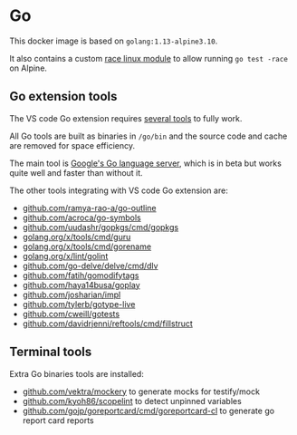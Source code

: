 # Go

This docker image is based on `golang:1.13-alpine3.10`.

It also contains a custom [race linux module](race.md) to allow running `go test -race` on Alpine.

## Go extension tools

The VS code Go extension requires [several tools](https://github.com/Microsoft/vscode-go/wiki/Go-tools-that-the-Go-extension-depends-on) to fully work.

All Go tools are built as binaries in `/go/bin` and the source code and cache are removed for space efficiency.

The main tool is [Google's Go language server](https://github.com/golang/tools/tree/master/gopls), which is in beta but works quite well and faster than without it.

The other tools integrating with VS code Go extension are:

- [github.com/ramya-rao-a/go-outline](https://github.com/ramya-rao-a/go-outline)
- [github.com/acroca/go-symbols](https://github.com/acroca/go-symbols)
- [github.com/uudashr/gopkgs/cmd/gopkgs](https://github.com/uudashr/gopkgs)
- [golang.org/x/tools/cmd/guru](https://golang.org/x/tools/cmd/guru)
- [golang.org/x/tools/cmd/gorename](https://golang.org/x/tools/cmd/gorename)
- [golang.org/x/lint/golint](https://golang.org/x/lint/golint)
- [github.com/go-delve/delve/cmd/dlv](https://github.com/go-delve/delve/cmd/dlv)
- [github.com/fatih/gomodifytags](https://github.com/fatih/gomodifytags)
- [github.com/haya14busa/goplay](https://github.com/haya14busa/goplay)
- [github.com/josharian/impl](https://github.com/josharian/impl)
- [github.com/tylerb/gotype-live](https://github.com/tylerb/gotype-live)
- [github.com/cweill/gotests](https://github.com/cweill/gotests)
- [github.com/davidrjenni/reftools/cmd/fillstruct](https://github.com/davidrjenni/reftools/cmd/fillstruct)

## Terminal tools

Extra Go binaries tools are installed:
- [github.com/vektra/mockery](https://github.com/vektra/mockery) to generate mocks for testify/mock
- [github.com/kyoh86/scopelint](https://github.com/kyoh86/scopelint) to detect unpinned variables
- [github.com/gojp/goreportcard/cmd/goreportcard-cl](https://github.com/gojp/goreportcard/cmd/goreportcard-cl) to generate go report card reports
